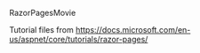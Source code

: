 RazorPagesMovie

Tutorial files from https://docs.microsoft.com/en-us/aspnet/core/tutorials/razor-pages/
